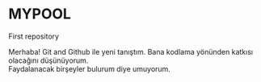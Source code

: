 # MYPOOL
First repository

Merhaba!
Git and  Github ile yeni tanıştım. Bana kodlama yönünden katkısı olacağını düşünüyorum.  
Faydalanacak birşeyler bulurum diye umuyorum.
